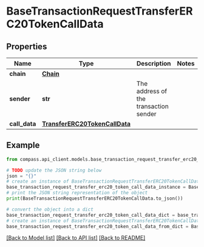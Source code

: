 # BaseTransactionRequestTransferERC20TokenCallData


## Properties

Name | Type | Description | Notes
------------ | ------------- | ------------- | -------------
**chain** | [**Chain**](Chain.md) |  | 
**sender** | **str** | The address of the transaction sender | 
**call_data** | [**TransferERC20TokenCallData**](TransferERC20TokenCallData.md) |  | 

## Example

```python
from compass.api_client.models.base_transaction_request_transfer_erc20_token_call_data import BaseTransactionRequestTransferERC20TokenCallData

# TODO update the JSON string below
json = "{}"
# create an instance of BaseTransactionRequestTransferERC20TokenCallData from a JSON string
base_transaction_request_transfer_erc20_token_call_data_instance = BaseTransactionRequestTransferERC20TokenCallData.from_json(json)
# print the JSON string representation of the object
print(BaseTransactionRequestTransferERC20TokenCallData.to_json())

# convert the object into a dict
base_transaction_request_transfer_erc20_token_call_data_dict = base_transaction_request_transfer_erc20_token_call_data_instance.to_dict()
# create an instance of BaseTransactionRequestTransferERC20TokenCallData from a dict
base_transaction_request_transfer_erc20_token_call_data_from_dict = BaseTransactionRequestTransferERC20TokenCallData.from_dict(base_transaction_request_transfer_erc20_token_call_data_dict)
```
[[Back to Model list]](../README.md#documentation-for-models) [[Back to API list]](../README.md#documentation-for-api-endpoints) [[Back to README]](../README.md)


